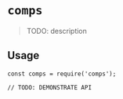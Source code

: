# `comps`

> TODO: description

## Usage

```
const comps = require('comps');

// TODO: DEMONSTRATE API
```
